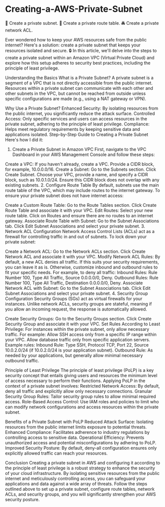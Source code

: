 # Creating-a-AWS-Private-Subnet
🚷 Create a private subnet.  🚧 Create a private route table.  🚔 Create a private network ACL.

Ever wondered how to keep your AWS resources safe from the public internet? Here's a solution: create a private subnet that keeps your resources isolated and secure. 🔒 In this article, we'll delve into the steps to create a private subnet within an Amazon VPC (Virtual Private Cloud) and explore how this setup adheres to security best practices, including the principle of least privilege.

Understanding the Basics
What is a Private Subnet?
A private subnet is a segment of a VPC that is not directly accessible from the public internet. Resources within a private subnet can communicate with each other and other subnets in the VPC, but cannot be reached from outside unless specific configurations are made (e.g., using a NAT gateway or VPN).

Why Use a Private Subnet?
Enhanced Security: By isolating resources from the public internet, you significantly reduce the attack surface.
Controlled Access: Only specific services and users can access resources in the private subnet, adhering to the principle of least privilege.
Compliance: Helps meet regulatory requirements by keeping sensitive data and applications isolated.
Step-by-Step Guide to Creating a Private Subnet
Here's how I did it:

1. Create a Private Subnet in Amazon VPC
First, navigate to the VPC Dashboard in your AWS Management Console and follow these steps:

Create a VPC: If you haven't already, create a VPC. Provide a CIDR block, for example, 10.0.0.0/16.
Create a Subnet:
Go to the Subnets section.
Click Create Subnet.
Choose your VPC, provide a name, and specify a CIDR block, such as 10.0.1.0/24. Ensure this CIDR block does not overlap with any existing subnets.
2. Configure Route Table
By default, subnets use the main route table of the VPC, which may include routes to the internet gateway. To ensure your private subnet does not have internet access:

Create a Custom Route Table:
Go to the Route Tables section.
Click Create Route Table and associate it with your VPC.
Edit Routes:
Select your new route table.
Click on Routes and ensure there are no routes to an internet gateway.
Associate Route Table with Subnet:
Go to the Subnet Associations tab.
Click Edit Subnet Associations and select your private subnet.
3. Network ACL Configuration
Network Access Control Lists (ACLs) act as a firewall for controlling traffic in and out of subnets. To lock down your private subnet:

Create a Network ACL:
Go to the Network ACLs section.
Click Create Network ACL and associate it with your VPC.
Modify Network ACL Rules:
By default, a new ACL denies all traffic. If this suits your security requirements, you can leave it as is. Otherwise, customize inbound and outbound rules to fit your specific needs.
For example, to deny all traffic:
Inbound Rules: Rule Number 100, Type All Traffic, Source 0.0.0.0/0, Deny.
Outbound Rules: Rule Number 100, Type All Traffic, Destination 0.0.0.0/0, Deny.
Associate Network ACL with Subnet:
Go to the Subnet Associations tab.
Click Edit Subnet Associations and select your private subnet.
4. Security Group Configuration
Security Groups (SGs) act as virtual firewalls for your instances. Unlike network ACLs, security groups are stateful, meaning if you allow an incoming request, the response is automatically allowed.

Create Security Groups:
Go to the Security Groups section.
Click Create Security Group and associate it with your VPC.
Set Rules According to Least Privilege:
For instances within the private subnet, only allow necessary traffic. For example:
Allow SSH access only from a specific IP range within your VPC.
Allow database traffic only from specific application servers.
Example rules:
Inbound Rule: Type SSH, Protocol TCP, Port 22, Source 10.0.2.0/24 (if 10.0.2.0/24 is your application subnet).
Outbound Rule: As needed by your applications, but generally allow minimal necessary outbound traffic.

Principle of Least Privilege
The principle of least privilege (PoLP) is a key security concept that entails giving users and resources the minimum level of access necessary to perform their functions. Applying PoLP in the context of a private subnet involves:
Restricted Network Access: By default, deny all traffic and explicitly allow only necessary connections.
Granular Security Group Rules: Tailor security group rules to allow minimal required access.
Role-Based Access Control: Use IAM roles and policies to limit who can modify network configurations and access resources within the private subnet.

Benefits of a Private Subnet with PoLP
Reduced Attack Surface: Isolating resources from the public internet limits exposure to potential threats.
Enhanced Compliance: Facilitates adherence to industry regulations by controlling access to sensitive data.
Operational Efficiency: Prevents unauthorized access and potential misconfigurations by adhering to PoLP.
Improved Security Posture: By default, deny-all configuration ensures only explicitly allowed traffic can reach your resources.

Conclusion
Creating a private subnet in AWS and configuring it according to the principle of least privilege is a robust strategy to enhance the security of your cloud infrastructure. By isolating sensitive resources from the public internet and meticulously controlling access, you can safeguard your applications and data against a wide array of threats. Follow the steps outlined above to set up a private subnet, configure route tables, network ACLs, and security groups, and you will significantly strengthen your AWS security posture.
